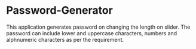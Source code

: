 # Password-Generator
This application generates password on changing the length on slider. The password can include lower and uppercase characters, numbers and alphnumeric characters as per the requirement.
